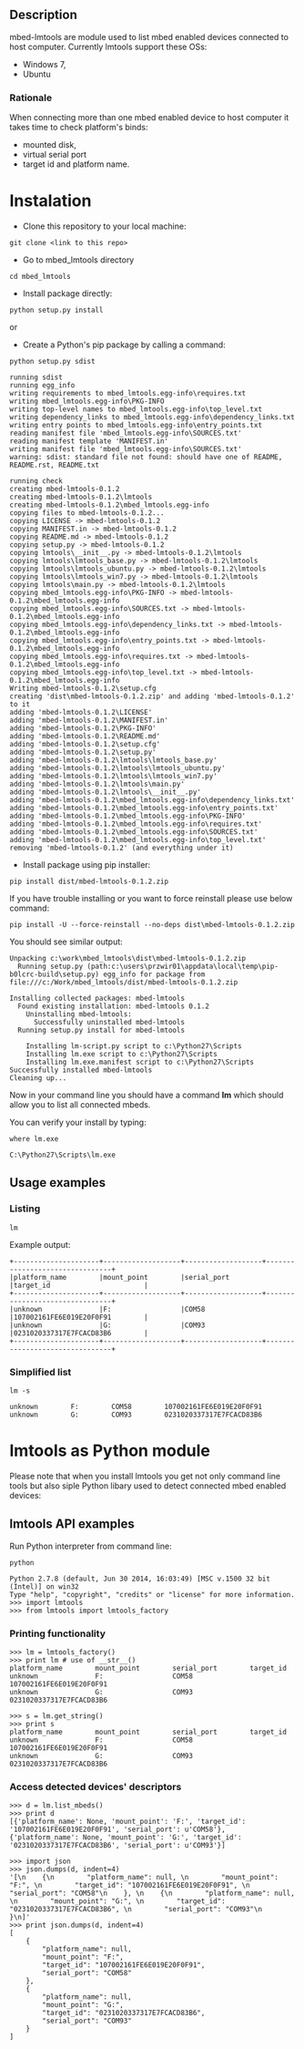 ## Description
mbed-lmtools are module used to list mbed enabled devices connected to host computer.
Currently lmtools support these OSs:
* Windows 7,
* Ubuntu

### Rationale
When connecting more than one mbed enabled device to host computer it takes time to check platform's binds:
* mounted disk,
* virtual serial port
* target id and platform name.

# Instalation

* Clone this repository to your local machine:
```
git clone <link to this repo>
```
* Go to mbed_lmtools directory
```
cd mbed_lmtools
```
* Install package directly:
```
python setup.py install
```

or 

* Create a Python's pip package by calling a command:
```
python setup.py sdist
```
```
running sdist
running egg_info
writing requirements to mbed_lmtools.egg-info\requires.txt
writing mbed_lmtools.egg-info\PKG-INFO
writing top-level names to mbed_lmtools.egg-info\top_level.txt
writing dependency_links to mbed_lmtools.egg-info\dependency_links.txt
writing entry points to mbed_lmtools.egg-info\entry_points.txt
reading manifest file 'mbed_lmtools.egg-info\SOURCES.txt'
reading manifest template 'MANIFEST.in'
writing manifest file 'mbed_lmtools.egg-info\SOURCES.txt'
warning: sdist: standard file not found: should have one of README, README.rst, README.txt

running check
creating mbed-lmtools-0.1.2
creating mbed-lmtools-0.1.2\lmtools
creating mbed-lmtools-0.1.2\mbed_lmtools.egg-info
copying files to mbed-lmtools-0.1.2...
copying LICENSE -> mbed-lmtools-0.1.2
copying MANIFEST.in -> mbed-lmtools-0.1.2
copying README.md -> mbed-lmtools-0.1.2
copying setup.py -> mbed-lmtools-0.1.2
copying lmtools\__init__.py -> mbed-lmtools-0.1.2\lmtools
copying lmtools\lmtools_base.py -> mbed-lmtools-0.1.2\lmtools
copying lmtools\lmtools_ubuntu.py -> mbed-lmtools-0.1.2\lmtools
copying lmtools\lmtools_win7.py -> mbed-lmtools-0.1.2\lmtools
copying lmtools\main.py -> mbed-lmtools-0.1.2\lmtools
copying mbed_lmtools.egg-info\PKG-INFO -> mbed-lmtools-0.1.2\mbed_lmtools.egg-info
copying mbed_lmtools.egg-info\SOURCES.txt -> mbed-lmtools-0.1.2\mbed_lmtools.egg-info
copying mbed_lmtools.egg-info\dependency_links.txt -> mbed-lmtools-0.1.2\mbed_lmtools.egg-info
copying mbed_lmtools.egg-info\entry_points.txt -> mbed-lmtools-0.1.2\mbed_lmtools.egg-info
copying mbed_lmtools.egg-info\requires.txt -> mbed-lmtools-0.1.2\mbed_lmtools.egg-info
copying mbed_lmtools.egg-info\top_level.txt -> mbed-lmtools-0.1.2\mbed_lmtools.egg-info
Writing mbed-lmtools-0.1.2\setup.cfg
creating 'dist\mbed-lmtools-0.1.2.zip' and adding 'mbed-lmtools-0.1.2' to it
adding 'mbed-lmtools-0.1.2\LICENSE'
adding 'mbed-lmtools-0.1.2\MANIFEST.in'
adding 'mbed-lmtools-0.1.2\PKG-INFO'
adding 'mbed-lmtools-0.1.2\README.md'
adding 'mbed-lmtools-0.1.2\setup.cfg'
adding 'mbed-lmtools-0.1.2\setup.py'
adding 'mbed-lmtools-0.1.2\lmtools\lmtools_base.py'
adding 'mbed-lmtools-0.1.2\lmtools\lmtools_ubuntu.py'
adding 'mbed-lmtools-0.1.2\lmtools\lmtools_win7.py'
adding 'mbed-lmtools-0.1.2\lmtools\main.py'
adding 'mbed-lmtools-0.1.2\lmtools\__init__.py'
adding 'mbed-lmtools-0.1.2\mbed_lmtools.egg-info\dependency_links.txt'
adding 'mbed-lmtools-0.1.2\mbed_lmtools.egg-info\entry_points.txt'
adding 'mbed-lmtools-0.1.2\mbed_lmtools.egg-info\PKG-INFO'
adding 'mbed-lmtools-0.1.2\mbed_lmtools.egg-info\requires.txt'
adding 'mbed-lmtools-0.1.2\mbed_lmtools.egg-info\SOURCES.txt'
adding 'mbed-lmtools-0.1.2\mbed_lmtools.egg-info\top_level.txt'
removing 'mbed-lmtools-0.1.2' (and everything under it)
```
* Install package using pip installer:
```
pip install dist/mbed-lmtools-0.1.2.zip
```
If you have trouble installing or you want to force reinstall please use below command:
```
pip install -U --force-reinstall --no-deps dist\mbed-lmtools-0.1.2.zip
```
You should see similar output:
```
Unpacking c:\work\mbed_lmtools\dist\mbed-lmtools-0.1.2.zip
  Running setup.py (path:c:\users\przwir01\appdata\local\temp\pip-b0lcrc-build\setup.py) egg_info for package from file:///c:/Work/mbed_lmtools/dist/mbed-lmtools-0.1.2.zip

Installing collected packages: mbed-lmtools
  Found existing installation: mbed-lmtools 0.1.2
    Uninstalling mbed-lmtools:
      Successfully uninstalled mbed-lmtools
  Running setup.py install for mbed-lmtools

    Installing lm-script.py script to c:\Python27\Scripts
    Installing lm.exe script to c:\Python27\Scripts
    Installing lm.exe.manifest script to c:\Python27\Scripts
Successfully installed mbed-lmtools
Cleaning up...
```
Now in your command line you should have a command **lm** which should allow you to list all connected mbeds.

You can verify your install by typing:
```
where lm.exe
```
```
C:\Python27\Scripts\lm.exe
```
## Usage examples
### Listing
```
lm
```
Example output:
```
+---------------------+-------------------+-------------------+--------------------------------+
|platform_name        |mount_point        |serial_port        |target_id                       |
+---------------------+-------------------+-------------------+--------------------------------+
|unknown              |F:                 |COM58              |107002161FE6E019E20F0F91        |
|unknown              |G:                 |COM93              |0231020337317E7FCACD83B6        |
+---------------------+-------------------+-------------------+--------------------------------+
```
### Simplified list
```
lm -s
```
```
unknown        F:        COM58        107002161FE6E019E20F0F91
unknown        G:        COM93        0231020337317E7FCACD83B6
```
# lmtools as Python module
Please note that when you install lmtools you get not only command line tools but also siple Python libary used to detect connected mbed enabled devices:
## lmtools API examples
Run Python interpreter from command line:
```
python
```
```
Python 2.7.8 (default, Jun 30 2014, 16:03:49) [MSC v.1500 32 bit (Intel)] on win32
Type "help", "copyright", "credits" or "license" for more information.
>>> import lmtools
>>> from lmtools import lmtools_factory
```
### Printing functionality
```
>>> lm = lmtools_factory()
>>> print lm # use of __str__()
platform_name        mount_point        serial_port        target_id
unknown              F:                 COM58              107002161FE6E019E20F0F91
unknown              G:                 COM93              0231020337317E7FCACD83B6
```
```
>>> s = lm.get_string()
>>> print s
platform_name        mount_point        serial_port        target_id
unknown              F:                 COM58              107002161FE6E019E20F0F91
unknown              G:                 COM93              0231020337317E7FCACD83B6
```
### Access detected devices' descriptors
```
>>> d = lm.list_mbeds()
>>> print d
[{'platform_name': None, 'mount_point': 'F:', 'target_id': '107002161FE6E019E20F0F91', 'serial_port': u'COM58'}, {'platform_name': None, 'mount_point': 'G:', 'target_id': '0231020337317E7FCACD83B6', 'serial_port': u'COM93'}]
```
```
>>> import json
>>> json.dumps(d, indent=4)
'[\n    {\n        "platform_name": null, \n        "mount_point": "F:", \n        "target_id": "107002161FE6E019E20F0F91", \n        "serial_port": "COM58"\n    }, \n    {\n        "platform_name": null, \n        "mount_point": "G:", \n        "target_id": "0231020337317E7FCACD83B6", \n        "serial_port": "COM93"\n    }\n]'
>>> print json.dumps(d, indent=4)
[
    {
        "platform_name": null,
        "mount_point": "F:",
        "target_id": "107002161FE6E019E20F0F91",
        "serial_port": "COM58"
    },
    {
        "platform_name": null,
        "mount_point": "G:",
        "target_id": "0231020337317E7FCACD83B6",
        "serial_port": "COM93"
    }
]
```

